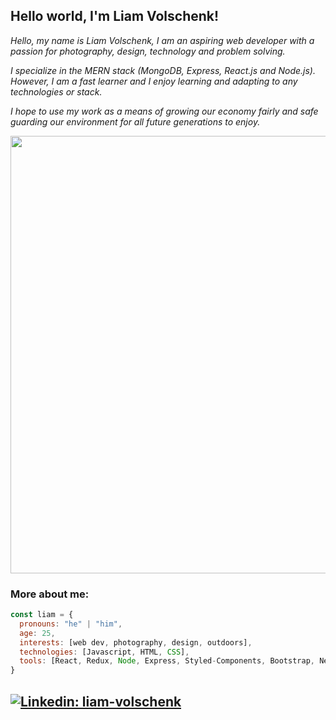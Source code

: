 <h2> Hello world, I'm Liam Volschenk! </h2>
<p><em>Hello, my name is Liam Volschenk, I am an aspiring web developer with a passion for photography, design, technology and problem solving.

I specialize in the MERN stack (MongoDB, Express, React.js and Node.js). However, I am a fast learner and I enjoy learning and adapting to any technologies or stack.

I hope to use my work as a means of growing our economy fairly and safe guarding our environment for all future generations to enjoy. 
<p align="center"><img src="https://cdn.dribbble.com/users/1201592/screenshots/9078494/media/422a760a51cef7de2fa3db9daf697853.gif" width="700"></p>  
</em></p>

### More about me:  

```javascript
const liam = {
  pronouns: "he" | "him",
  age: 25,
  interests: [web dev, photography, design, outdoors],
  technologies: [Javascript, HTML, CSS],
  tools: [React, Redux, Node, Express, Styled-Components, Bootstrap, Next, MongoDB],
}
```




[![Linkedin: liam-volschenk](https://img.shields.io/badge/-Linkedin-blue?style=flat-square&logo=Linkedin&logoColor=white&link=https://www.linkedin.com/in/liam-volschenk-a72538116/)](https://www.linkedin.com/in/liam-volschenk-a72538116/)
---
